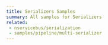```yaml
---
title: Serializers Samples
summary: All samples for Serializers
related:
 - nservicebus/serialization
 - samples/pipeline/multi-serializer
---
```

